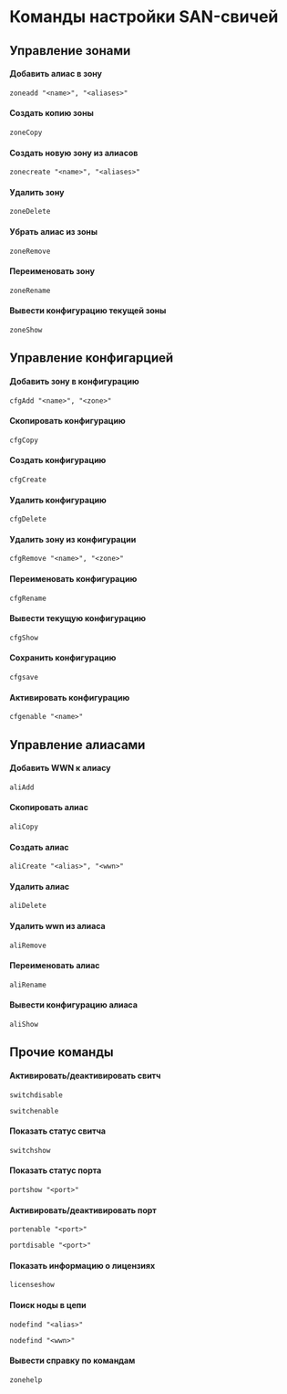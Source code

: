 # Команды настройки SAN-свичей

## Управление зонами

#### Добавить алиас в зону
```
zoneadd "<name>", "<aliases>"
```

#### Создать копию зоны
```
zoneCopy
```

#### Создать новую зону из алиасов
```
zonecreate "<name>", "<aliases>"
```

#### Удалить зону
```
zoneDelete
```

#### Убрать алиас из зоны
```
zoneRemove
```

#### Переименовать зону
```
zoneRename
```

#### Вывести конфигурацию текущей зоны
```
zoneShow
```

## Управление конфигарцией

#### Добавить зону в конфигурацию
```
cfgAdd "<name>", "<zone>"
```

#### Скопировать конфигурацию
```
cfgCopy
```

#### Создать конфигурацию
```
cfgCreate
```

#### Удалить конфигурацию
```
cfgDelete
```

#### Удалить зону из конфигурации
```
cfgRemove "<name>", "<zone>"
```

#### Переименовать конфигурацию
```
cfgRename
```

#### Вывести текущую конфигурацию
```
cfgShow
```

#### Сохранить конфигурацию
```
cfgsave
```

#### Активировать конфигурацию
```
cfgenable "<name>"
```

## Управление алиасами

#### Добавить WWN к алиасу
```
aliAdd
```

#### Скопировать алиас
```
aliCopy
```

#### Создать алиас
```
aliCreate "<alias>", "<wwn>"
```

#### Удалить алиас
```
aliDelete
```

#### Удалить wwn из алиаса
```
aliRemove
```

#### Переименовать алиас
```
aliRename
```

#### Вывести конфигурацию алиаса
```
aliShow
```

## Прочие команды

#### Активировать/деактивировать свитч
```
switchdisable
```
```
switchenable
```

#### Показать статус свитча
```
switchshow
```

#### Показать статус порта
```
portshow "<port>"
```

#### Активировать/деактивировать порт
```
portenable "<port>"
```
```
portdisable "<port>"
```

#### Показать информацию о лицензиях
```
licenseshow
```

#### Поиск ноды в цепи
```
nodefind "<alias>"
```
```
nodefind "<wwn>"
```

#### Вывести справку по командам
```
zonehelp
```
